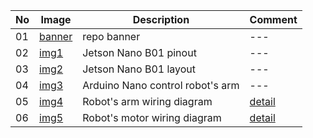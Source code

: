 |No|Image|Description|Comment|
|---|---|---|---|
|01|[banner](/docs/assets/imgs/banner.png)|repo banner|---|
|02|[img1](/docs/assets/imgs/img1.png)|Jetson Nano B01 pinout|---|
|03|[img2](/docs/assets/imgs/img2.png)|Jetson Nano B01 layout|---|
|04|[img3](/docs/assets/imgs/img3.png)|Arduino Nano control robot's arm|---|
|05|[img4](/docs/assets/imgs/img4.png)|Robot's arm wiring diagram|[detail](https://nshopvn.com/product/mach-dieu-khien-dong-co-buoc-tb6600-4-0a-942vdc/)|
|06|[img5](/docs/assets/imgs/img5.png)|Robot's motor wiring diagram|[detail](https://nshopvn.com/product/mach-dieu-khien-dong-co-dc-bts7960-43a-1-dong-co/)|